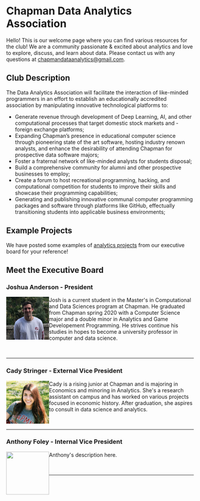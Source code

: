 # Chapman Data Analytics Association
Hello! This is our welcome page where you can find various resources for the club! We are a community passionate & excited about analytics and love to explore, discuss, and learn about data. Please contact us with any questions at chapmandataanalytics@gmail.com.

## Club Description
The Data Analytics Association will facilitate the interaction of like-minded programmers in an effort to establish an educationally accredited association by manipulating innovative technological platforms to:

- Generate revenue through development of Deep Learning, AI, and other computational processes that target domestic stock markets and - foreign exchange platforms;
- Expanding Chapman’s presence in educational computer science through pioneering state of the art software, hosting industry renown analysts, and enhance the desirability of attending Chapman for prospective data software majors;
- Foster a fraternal network of like-minded analysts for students disposal;
- Build a comprehensive community for alumni and other prospective businesses to employ;
- Create a forum to host recreational programming, hacking, and computational competition for students to improve their skills and showcase their programming capabilities;
- Generating and publishing innovative communal computer programming packages and software through platforms like GitHub, effectually transitioning students into applicable business environments;

## Example Projects
We have posted some examples of [analytics projects](https://github.com/ChapmanDAA/Welcome-Page/tree/master/Example%20Projects) from our executive board for your reference!

## Meet the Executive Board

### Joshua Anderson - President 

<img align="left" src="https://github.com/ChapmanDAA/Welcome-Page/blob/master/src/imgs/JA.jpg" width="115" height="115">

Josh is a current student in the Master's in Computational and Data Sciences program at Chapman. He graduated from Chapman spring 2020 with a Computer Science major and a double minor in Analytics and Game Developement Programming. He strives continue his studies in hopes to become a university professor in computer and data science.

</br>

--- 

### Cady Stringer - External Vice President

<img align="left" src="https://github.com/ChapmanDAA/Welcome-Page/blob/master/src/imgs/Cady.jpg" width="115" height="115">

Cady is a rising junior at Chapman and is majoring in Economics and minoring in Analytics. She's a research assistant on campus and has worked on various projects focused in economic history. After graduation, she aspires to consult in data science and analytics.

</br>  

---

### Anthony Foley - Internal Vice President

<img align="left" src="link to image here" width="115" height="115">

Anthony's description here.  

</br>

---

